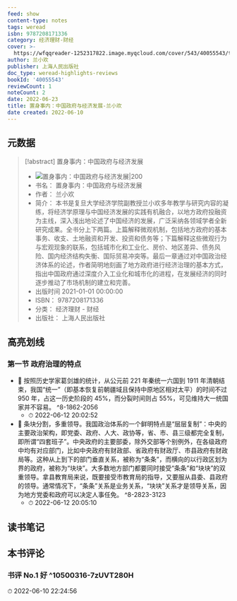 ```yaml
---
feed: show
content-type: notes
tags: weread
isbn: 9787208171336
category: 经济理财-财经
cover: >-
  https://wfqqreader-1252317822.image.myqcloud.com/cover/543/40055543/t7_40055543.jpg
author: 兰小欢
publisher: 上海人民出版社
doc_type: weread-highlights-reviews
bookId: '40055543'
reviewCount: 1
noteCount: 2
date: 2022-06-23
title: 置身事内：中国政府与经济发展-兰小欢
date created: 2022-06-10
---
```


## 元数据

> [!abstract] 置身事内：中国政府与经济发展
> - ![ 置身事内：中国政府与经济发展|200](https://wfqqreader-1252317822.image.myqcloud.com/cover/543/40055543/t7_40055543.jpg)
> - 书名： 置身事内：中国政府与经济发展
> - 作者： 兰小欢
> - 简介： 本书是复旦大学经济学院副教授兰小欢多年教学与研究内容的凝练，将经济学原理与中国经济发展的实践有机融合，以地方政府投融资为主线，深入浅出地论述了中国经济的发展，广泛采纳各领域学者全新研究成果。全书分上下两篇。上篇解释微观机制，包括地方政府的基本事务、收支、土地融资和开发、投资和债务等；下篇解释这些微观行为与宏观现象的联系，包括城市化和工业化、房价、地区差异、债务风险、国内经济结构失衡、国际贸易冲突等。最后一章通过对中国政治经济体系的论述，作者简明地刻画了地方政府进行经济治理的基本方式，指出中国政府通过深度介入工业化和城市化的进程，在发展经济的同时逐步推动了市场机制的建立和完善。
> - 出版时间 2021-01-01 00:00:00
> - ISBN： 9787208171336
> - 分类： 经济理财 - 财经
> - 出版社： 上海人民出版社

## 高亮划线

### 第一节 政府治理的特点

- 📌 按照历史学家葛剑雄的统计，从公元前 221 年秦统一六国到 1911 年清朝结束，我国“统一”（即基本恢复前朝疆域且保持中原地区相对太平）的时间不过 950 年，占这一历史阶段的 45%，而分裂时间则占 55%，可见维持大一统国家并不容易。 ^8-1862-2056
	- ⏱ 2022-06-12 20:02:52
- 📌 条块分割，多重领导。我国政治体系的一个鲜明特点是“层层复制”：中央的主要政治架构，即党委、政府、人大、政协等，省、市、县三级都完全复制，即所谓“四套班子”。中央政府的主要部委，除外交部等个别例外，在各级政府中均有对应部门，比如中央政府有财政部、省政府有财政厅、市县政府有财政局等。这种从上到下的部门垂直关系，被称为“条条”，而横向的以行政区划为界的政府，被称为“块块”。大多数地方部门都要同时接受“条条”和“块块”的双重领导。拿县教育局来说，既要接受市教育局的指导，又要服从县委、县政府的领导。通常情况下，“条条”关系是业务关系，“块块”关系才是领导关系，因为地方党委和政府可以决定人事任免。 ^8-2823-3123
	- ⏱ 2022-06-12 20:05:10

## 读书笔记

## 本书评论

### 书评 No.1 好 ^10500316-7zUVT280H

⏱ 2022-06-10 22:24:56
